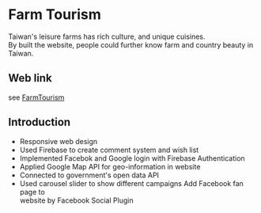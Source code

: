 # Farm Tourism

Taiwan's leisure farms has rich culture, and unique cuisines.<br>
By built the website, people could further know farm and country beauty in Taiwan.<br>
## Web link
see [FarmTourism](https://framweb-79896.firebaseapp.com/)
## Introduction
* Responsive web design<br> 
* Used Firebase to create comment system and wish list<br> 
* Implemented  Facebok and Google login with Firebase Authentication<br> 
* Applied Google Map API for geo-information in website<br> 
* Connected to government's open data API<br>  
* Used carousel slider to show different campaigns Add Facebook fan page to<br> 
website by Facebook Social Plugin<br>

